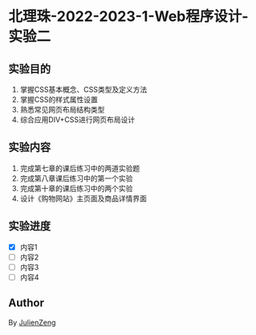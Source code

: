 # 北理珠-2022-2023-1-Web程序设计-实验二

## 实验目的
1. 掌握CSS基本概念、CSS类型及定义方法
2. 掌握CSS的样式属性设置
3. 熟悉常见网页布局结构类型
4. 综合应用DIV+CSS进行网页布局设计

## 实验内容
1. 完成第七章的课后练习中的两道实验题
2. 完成第八章课后练习中的第一个实验
3. 完成第十章的课后练习中的两个实验
4. 设计《购物网站》主页面及商品详情界面

## 实验进度
- [x] 内容1
- [ ] 内容2
- [ ] 内容3
- [ ] 内容4

## Author
By [JulienZeng](https://github.com/JulienZeng)
